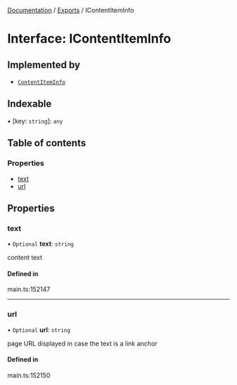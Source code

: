 [Documentation](../README.md) / [Exports](../modules.md) / IContentItemInfo

# Interface: IContentItemInfo

## Implemented by

- [`ContentItemInfo`](../classes/ContentItemInfo.md)

## Indexable

▪ [key: `string`]: `any`

## Table of contents

### Properties

- [text](IContentItemInfo.md#text)
- [url](IContentItemInfo.md#url)

## Properties

### text

• `Optional` **text**: `string`

content text

#### Defined in

main.ts:152147

___

### url

• `Optional` **url**: `string`

page URL
displayed in case the text is a link anchor

#### Defined in

main.ts:152150
